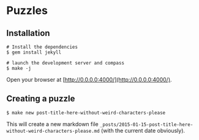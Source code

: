 # Puzzles

## Installation

    # Install the dependencies
    $ gem install jekyll

    # launch the development server and compass
    $ make -j

Open your browser at [http://0.0.0.0:4000/](http://0.0.0.0:4000/).

## Creating a puzzle

    $ make new post-title-here-without-weird-characters-please

This will create a new markdown file `_posts/2015-01-15-post-title-here-without-weird-characters-please.md` (with the current date obviously).
